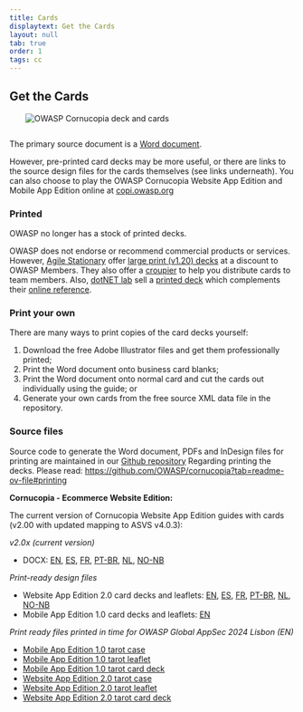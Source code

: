 ```yaml
---
title: Cards
displaytext: Get the Cards
layout: null
tab: true
order: 1
tags: cc
---
```


## Get the Cards

<img src="assets/images/Cornucopia-square-logo-350.jpg" alt="OWASP Cornucopia deck and cards" class="fa-pull-right" style="margin:0 0 1em 2em;">

The primary source document is a [Word document](https://github.com/OWASP/cornucopia/releases/tag/v2.0.0). 

However, pre-printed card decks may be more useful, or there are links to the source design files for the cards themselves (see links underneath).
You can also choose to play the OWASP Cornucopia Website App Edition and Mobile App Edition online at [copi.owasp.org](https://copi.owasp.org)

### Printed

<!--  Professionally printed decks are available for free as follows: -->
<!--  For a pack of (v1.20) cards: -->
<!--    * [reach out](mailto:cornucopia@securedelivery.io?subject=Cornucopia) to [Secure Delivery](https://securedelivery.io); or -->
<!--    * [contact](mailto:kcollier@equalexperts.com?subject=Cornucopia) the team at [Equal Experts](https://www.equalexperts.com/) for a deck -->

OWASP no longer has a stock of printed decks.

OWASP does not endorse or recommend commercial products or services. However, [Agile Stationary](https://agilestationery.co.uk/) offer [large print (v1.20) decks](https://agilestationery.co.uk/products/owasp-cornucopia-card-deck-ecommerce-website-edition) at a discount to OWASP Members. They also offer a [croupier](https://croupier.agilestationery.co.uk/) to help you distribute cards to team members. Also, [dotNET lab](https://www.dotnetlab.eu/) sell a [printed deck](https://webshop.dotnetlab.eu/product/cornucopia-card-deck/) which complements their [online reference](https://cornucopia.dotnetlab.eu/cards).

### Print your own

There are many ways to print copies of the card decks yourself:

1. Download the free Adobe Illustrator files and get them professionally printed;
1. Print the Word document onto business card blanks;
1. Print the Word document onto normal card and cut the cards out individually using the guide; or
1. Generate your own cards from the free source XML data file in the repository.

### Source files

Source code to generate the Word document, PDFs and InDesign files for printing are maintained in our [Github repository](https://github.com/OWASP/cornucopia/releases)
Regarding printing the decks. Please read: https://github.com/OWASP/cornucopia?tab=readme-ov-file#printing

**Cornucopia - Ecommerce Website Edition:**

The current version of Cornucopia Website App Edition guides with cards (v2.00 with updated mapping to ASVS v4.0.3):

*v2.0x (current version)*
  * DOCX: [EN](https://github.com/OWASP/cornucopia/releases/download/v2.0.0/owasp_cornucopia_webapp_2.00_guide_bridge_en.docx), [ES](https://github.com/OWASP/cornucopia/releases/download/v2.0.0/owasp_cornucopia_webapp_2.00_guide_bridge_es.docx), [FR](https://github.com/OWASP/cornucopia/releases/download/v2.0.0/owasp_cornucopia_webapp_2.00_guide_bridge_fr.docx), [PT-BR](https://github.com/OWASP/cornucopia/releases/download/v2.0.0/owasp_cornucopia_webapp_2.00_guide_bridge_pt-br.docx), [NL](https://github.com/OWASP/cornucopia/releases/download/v2.0.0/owasp_cornucopia_webapp_2.00_guide_bridge_nl.docx), [NO-NB](https://github.com/OWASP/cornucopia/releases/download/v2.0.0/owasp_cornucopia_webapp_2.00_guide_bridge_no-nb.docx)

*Print-ready design files*
  * Website App Edition 2.0 card decks and leaflets: [EN](https://github.com/OWASP/cornucopia/releases/download/v2.0.0/owasp_cornucopia_webapp_2.00_en.zip), [ES](https://github.com/OWASP/cornucopia/releases/download/v2.0.0/owasp_cornucopia_webapp_2.00_es.zip), [FR](https://github.com/OWASP/cornucopia/releases/download/v2.0.0/owasp_cornucopia_webapp_2.00_fr.zip), [PT-BR](https://github.com/OWASP/cornucopia/releases/download/v2.0.0/owasp_cornucopia_webapp_2.00_pt-br.zip), [NL](https://github.com/OWASP/cornucopia/releases/download/v2.0.0/owasp_cornucopia_webapp_2.00_nl.zip), [NO-NB](https://github.com/OWASP/cornucopia/releases/download/v2.0.0/owasp_cornucopia_webapp_2.00_no-nb.zip)
  * Mobile App Edition 1.0 card decks and leaflets: [EN](https://github.com/OWASP/cornucopia/releases/download/v2.0.0/owasp_cornucopia_mobileapp_1.00_en.zip)
  
*Print ready files printed in time for OWASP Global AppSec 2024 Lisbon (EN)*
  * [Mobile App Edition 1.0 tarot case](https://github.com/OWASP/cornucopia/releases/download/v2.0.0/owasp_cornucopia_global_appsec_lisbon_mobileapp_1.00_case_tarot_en.pdf)
  * [Mobile App Edition 1.0 tarot leaflet](https://github.com/OWASP/cornucopia/releases/download/v2.0.0/owasp_cornucopia_global_appsec_lisbon_mobileapp_1.00_leaflet_tarot_en.pdf)
  * [Mobile App Edition 1.0 tarot card deck](https://github.com/OWASP/cornucopia/releases/download/v2.0.0/owasp_cornucopia_global_appsec_lisbon_mobileapp_1.00_cards_tarot_en.pdf)
  * [Website App Edition 2.0 tarot case](https://github.com/OWASP/cornucopia/releases/download/v2.0.0/owasp_cornucopia_global_appsec_lisbon_webapp_2.00_case_tarot_en.pdf)
  * [Website App Edition 2.0 tarot leaflet](https://github.com/OWASP/cornucopia/releases/download/v2.0.0/owasp_cornucopia_global_appsec_lisbon_webapp_2.00_leaflet_tarot_en.pdf)
  * [Website App Edition 2.0 tarot card deck](https://github.com/OWASP/cornucopia/releases/download/v2.0.0/owasp_cornucopia_global_appsec_lisbon_webapp_2.00_cards_tarot_en.pdf)
